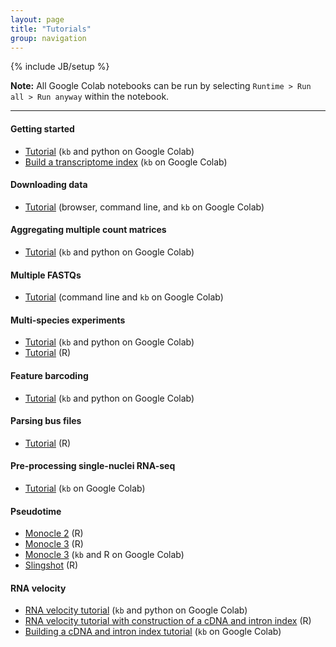 ```yaml
---
layout: page
title: "Tutorials"
group: navigation
---
```


{% include JB/setup %}

**Note:** All Google Colab notebooks can be run by selecting `Runtime > Run all > Run anyway` within the notebook.

---

#### Getting started
- [Tutorial](https://colab.research.google.com/github/pachterlab/kallistobustools/blob/master/notebooks/kb_standard.ipynb) (`kb` and python on Google Colab)
- [Build a transcriptome index](https://colab.research.google.com/github/pachterlab/kallistobustools/blob/master/notebooks/kb_transcriptome_index.ipynb) (`kb` on Google Colab)

#### Downloading data
- [Tutorial](https://colab.research.google.com/github/pachterlab/kallistobustools/blob/master/notebooks/data_download.ipynb) (browser, command line, and `kb` on Google Colab)

#### Aggregating multiple count matrices
- [Tutorial](https://colab.research.google.com/github/pachterlab/kallistobustools/blob/master/notebooks/kb_aggregating_count_matrices.ipynb) (`kb` and python on Google Colab)

#### Multiple FASTQs
- [Tutorial](https://colab.research.google.com/github/pachterlab/kallistobustools/blob/master/notebooks/kb_multiple_files.ipynb) (command line and `kb` on Google Colab)

#### Multi-species experiments
- [Tutorial](https://colab.research.google.com/github/pachterlab/kallistobustools/blob/master/notebooks/kb_species_mixing.ipynb) (`kb` and python on Google Colab)
- [Tutorial](https://bustools.github.io/BUS_notebooks_R/10xv2.html) (R)

#### Feature barcoding
- [Tutorial](https://colab.research.google.com/github/pachterlab/kallistobustools/blob/master/notebooks/kb_kite.ipynb) (`kb` and python on Google Colab)

#### Parsing bus files
- [Tutorial](https://bustools.github.io/BUS_notebooks_R/10xv3.html) (R)

#### Pre-processing single-nuclei RNA-seq
- [Tutorial](https://colab.research.google.com/github/pachterlab/kallistobustools/blob/master/notebooks/kb_single_nucleus.ipynb) (`kb` on Google Colab)

#### Pseudotime
- [Monocle 2](https://bustools.github.io/BUS_notebooks_R/monocle2.html) (R)
- [Monocle 3](https://bustools.github.io/BUS_notebooks_R/monocle3.html) (R)
- [Monocle 3](https://colab.research.google.com/github/pachterlab/kallistobustools/blob/master/notebooks/kb_monocle.ipynb) (`kb` and R on Google Colab)
- [Slingshot](https://bustools.github.io/BUS_notebooks_R/slingshot.html) (R)

#### RNA velocity
- [RNA velocity tutorial](https://colab.research.google.com/github/pachterlab/kallistobustools/blob/master/notebooks/kb_velocity.ipynb) (`kb` and python on Google Colab)
- [RNA velocity tutorial with construction of a cDNA and intron index](https://bustools.github.io/BUS_notebooks_R/velocity.html) (R)
- [Building a cDNA and intron index tutorial](https://colab.research.google.com/github/pachterlab/kallistobustools/blob/master/notebooks/kb_velocity_index.ipynb) (`kb` on Google Colab)
